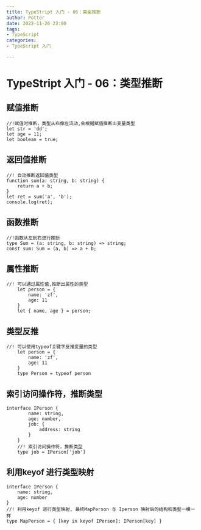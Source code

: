 ```yaml
---
title: TypeStript 入门 - 06：类型推断
author: Potter
date: 2022-11-26 22:00
tags: 
- TypeScript
categories: 
- TypeScript 入门

---
```


# TypeStript 入门 - 06：类型推断

## ****赋值推断****

```tsx
//!赋值时推断，类型从右像左流动,会根据赋值推断出变量类型
let str = 'dd';
let age = 11;
let boolean = true;
```

## ****返回值推断****

```tsx
//! 自动推断返回值类型
function sum(a: string, b: string) {
	return a + b;
}
let ret = sum('a', 'b');
console.log(ret);
```

## ****函数推断****

```tsx
//!函数从左到右进行推断
type Sum = (a: string, b: string) => string;
const sum: Sum = (a, b) => a + b;
```

## ****属性推断****

```tsx
//! 可以通过属性值,推断出属性的类型
	let person = {
		name: 'zf',
		age: 11
	}
	let { name, age } = person;
```

## ****类型反推****

```tsx
//! 可以使用typeof关键字反推变量的类型
	let person = {
		name: 'zf',
		age: 11
	}
	type Person = typeof person
```

## ****索引访问操作符，推断类型****

```tsx
interface IPerson {
		name: string,
		age: number,
		job: {
			address: string
		}
	}
	//! 索引访问操作符，推断类型
	type job = IPerson['job']
```

## 利用keyof 进行类型映射

```tsx
interface IPerson {
	name: string,
	age: number
}
//! 利用keyof 进行类型映射, 最终MapPerson 与 Iperson 映射后的结构和类型一模一样
type MapPerson = { [key in keyof IPerson]: IPerson[key] }
```

